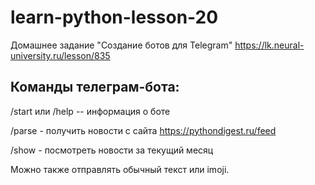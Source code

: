 # learn-python-lesson-20

Домашнее задание "Создание ботов для Telegram"
https://lk.neural-university.ru/lesson/835

## Команды телеграм-бота:

/start или /help -- информация о боте

/parse - получить новости с сайта https://pythondigest.ru/feed

/show - посмотреть новости за текущий месяц

Можно также отправлять обычный текст или imoji.